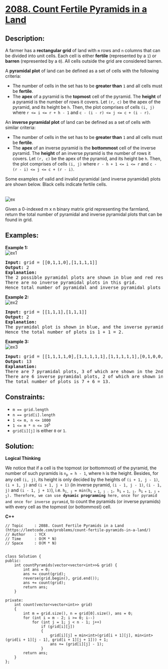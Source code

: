 # [2088. Count Fertile Pyramids in a Land](https://leetcode.com/problems/count-fertile-pyramids-in-a-land/)


## Description:

<p>A farmer has a <strong>rectangular grid</strong> of land with <code>m</code> rows and <code>n</code> columns that can be divided into unit cells. Each cell is either <strong>fertile</strong> (represented by a <code>1</code>) or <strong>barren</strong> (represented by a <code>0</code>). All cells outside the grid are considered barren.</p>

<p>A <strong>pyramidal plot</strong> of land can be defined as a set of cells with the following criteria:</p>
<ul>
    <li>The number of cells in the set has to be <strong>greater than</strong> <code>1</code> and all cells must be <strong>fertile</strong>.</li>
    <li>The <strong>apex</strong> of a pyramid is the <strong>topmost</strong> cell of the pyramid. The <strong>height</strong> of a pyramid is the number of rows it covers. Let <code>(r, c)</code> be the apex of the pyramid, and its height be <code>h</code>. Then, the plot comprises of cells <code>(i, j)</code> where <code>r &lt;= i &lt;= r + h - 1</code> and <code>c - (i - r) &lt;= j &lt;= c + (i - r)</code>.</li>
</ul>
<p>An <strong>inverse pyramidal plot</strong> of land can be defined as a set of cells with similar criteria:</p>
<ul>
    <li>The number of cells in the set has to be <strong>greater than</strong> <code>1</code> and all cells must be <strong>fertile</strong>.</li>
    <li>The <strong>apex</strong> of an inverse pyramid is the <strong>bottommost</strong> cell of the inverse pyramid. The <strong>height</strong> of an inverse pyramid is the number of rows it covers. Let <code>(r, c)</code> be the apex of the pyramid, and its height be <code>h</code>. Then, the plot comprises of cells <code>(i, j)</code> where <code>r - h + 1 &lt;= i &lt;= r</code> and <code>c - (r - i) &lt;= j &lt;= c + (r - i)</code>.</li>
</ul>
<p>Some examples of valid and invalid pyramidal (and inverse pyramidal) plots are shown below. Black cells indicate fertile cells.</p>

<br/>![ex](https://assets.leetcode.com/uploads/2021/11/08/image.png)

<p>Given a 0-indexed m x n binary matrix grid representing the farmland, return the total number of pyramidal and inverse pyramidal plots that can be found in grid.</p>


## Examples:

<strong>Example 1:</strong>
<br/>![ex1](https://assets.leetcode.com/uploads/2021/12/22/1.JPG)
<pre>
<strong>Input:</strong> grid = [[0,1,1,0],[1,1,1,1]]
<strong>Output:</strong> 2
<strong>Explanation:</strong> 
The 2 possible pyramidal plots are shown in blue and red respectively.
There are no inverse pyramidal plots in this grid. 
Hence total number of pyramidal and inverse pyramidal plots is 2 + 0 = 2.
</pre>

<strong>Example 2:</strong>
<br/>![ex2](https://assets.leetcode.com/uploads/2021/12/22/2.JPG)
<pre>
<strong>Input:</strong> grid = [[1,1,1],[1,1,1]]
<strong>Output:</strong> 2
<strong>Explanation:</strong> 
The pyramidal plot is shown in blue, and the inverse pyramidal plot is shown in red. 
Hence the total number of plots is 1 + 1 = 2.
</pre>

<strong>Example 3:</strong>
<br/>![ex3](https://assets.leetcode.com/uploads/2021/12/22/3.JPG)
<pre>
<strong>Input:</strong> grid = [[1,1,1,1,0],[1,1,1,1,1],[1,1,1,1,1],[0,1,0,0,1]]
<strong>Output:</strong> 13
<strong>Explanation:</strong> 
There are 7 pyramidal plots, 3 of which are shown in the 2nd and 3rd figures.
There are 6 inverse pyramidal plots, 2 of which are shown in the last figure.
The total number of plots is 7 + 6 = 13.
</pre>


## Constraints:

<ul>
    <li><code>m == grid.length</code></li>
    <li><code>n == grid[i].length</code></li>
    <li><code>1 &lt;= m, n &lt;= 1000</code></li>
    <li><code>1 &lt;= m * n &lt;= 10<sup>5</sup></code></li>
    <li><code>grid[i][j]</code> is either <code>0</code> or <code>1</code>.</li>
</ul>


## Solution:

<strong>Logical Thinking</strong>
<p>We notice that if a cell is the topmost (or bottommost) of the pyramid, the number of such pyramids is <code>n<sub>p</sub> = h - 1</code>, where <code>h</code> is the height. Besides, for any cell <code>(i, j)</code>, its height is only decided by the heights of <code>(i + 1, j - 1)</code>, <code>(i + 1, j)</code> and <code>(i + 1, j + 1)</code> (in inverse pyramid, <code>(i - 1, j - 1)</code>, <code>(i - 1, j)</code> and <code>(i - 1, j + 1)</code>), i.e. <code>h<sub>i, j</sub> = min(h<sub>i + 1, j - 1</sub>, h<sub>i + 1, j</sub>, h<sub>i + 1, j + 1</sub>). Therefore, we can use <strong>dynamic programming</strong> here, once for pyramid and once for inverse pyramid</code>, to count the pyramids (or inverse pyramids) with every cell as the topmost (or bottommost) cell.</p>


<strong>C++</strong>

```
// Topic     : 2088. Count Fertile Pyramids in a Land (https://leetcode.com/problems/count-fertile-pyramids-in-a-land/)
// Author    : YCX
// Time      : O(M * N)
// Space     : O(M * N)


class Solution {
public:
    int countPyramids(vector<vector<int>>& grid) {
        int ans = 0;
        ans += count(grid);
        reverse(grid.begin(), grid.end());
        ans += count(grid);
        return ans;
    }
    
private: 
    int count(vector<vector<int>> grid)
    {
        int m = grid.size(), n = grid[0].size(), ans = 0;
        for (int i = m - 2; i >= 0; i--)
            for (int j = 1; j < n - 1; j++)
                if (grid[i][j])
                {
                    grid[i][j] = min<int>(grid[i + 1][j], min<int>(grid[i + 1][j - 1], grid[i + 1][j + 1])) + 1;
                    ans += (grid[i][j] - 1);
                }
        return ans;
    }
};
```